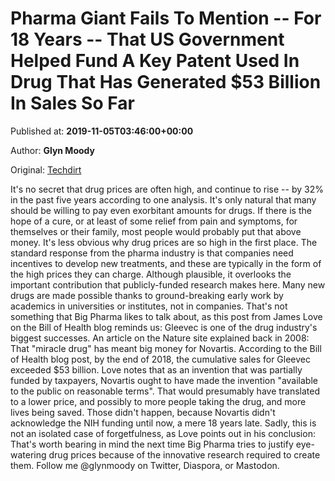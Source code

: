 
# Pharma Giant Fails To Mention -- For 18 Years -- That US Government Helped Fund A Key Patent Used In Drug That Has Generated $53 Billion In Sales So Far

Published at: **2019-11-05T03:46:00+00:00**

Author: **Glyn Moody**

Original: [Techdirt](https://www.techdirt.com/articles/20191101/08414243305/pharma-giant-fails-to-mention-18-years-that-us-government-helped-fund-key-patent-used-drug-that-has-generated-53-billion-sales.shtml)

It's no secret that drug prices are often high, and continue to rise -- by 32% in the past five years according to one analysis. It's only natural that many should be willing to pay even exorbitant amounts for drugs. If there is the hope of a cure, or at least of some relief from pain and symptoms, for themselves or their family, most people would probably put that above money.
It's less obvious why drug prices are so high in the first place. The standard response from the pharma industry is that companies need incentives to develop new treatments, and these are typically in the form of the high prices they can charge. Although plausible, it overlooks the important contribution that publicly-funded research makes here. Many new drugs are made possible thanks to ground-breaking early work by academics in universities or institutes, not in companies. That's not something that Big Pharma likes to talk about, as this post from James Love on the Bill of Health blog reminds us:
Gleevec is one of the drug industry's biggest successes. An article on the Nature site explained back in 2008:
That "miracle drug" has meant big money for Novartis. According to the Bill of Health blog post, by the end of 2018, the cumulative sales for Gleevec exceeded $53 billion. Love notes that as an invention that was partially funded by taxpayers, Novartis ought to have made the invention "available to the public on reasonable terms". That would presumably have translated to a lower price, and possibly to more people taking the drug, and more lives being saved. Those didn't happen, because Novartis didn't acknowledge the NIH funding until now, a mere 18 years late. Sadly, this is not an isolated case of forgetfulness, as Love points out in his conclusion:
That's worth bearing in mind the next time Big Pharma tries to justify eye-watering drug prices because of the innovative research required to create them.
Follow me @glynmoody on Twitter, Diaspora, or Mastodon.
